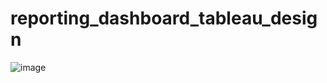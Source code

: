 # reporting_dashboard_tableau_design

![image](https://github.com/JiayangChloeDu/reporting_dashboard_tableau_design/blob/main/IMG_8581_AdobeExpress.GIF)
